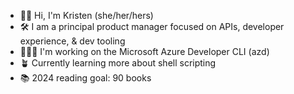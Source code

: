 - 👋🏻 Hi, I'm Kristen (she/her/hers)
- 🛠️ I am a principal product manager focused on APIs, developer experience, & dev tooling
- 👩🏻‍💻 I'm working on the Microsoft Azure Developer CLI (azd)
- 🪴 Currently learning more about shell scripting
- 📚 2024 reading goal: 90 books
